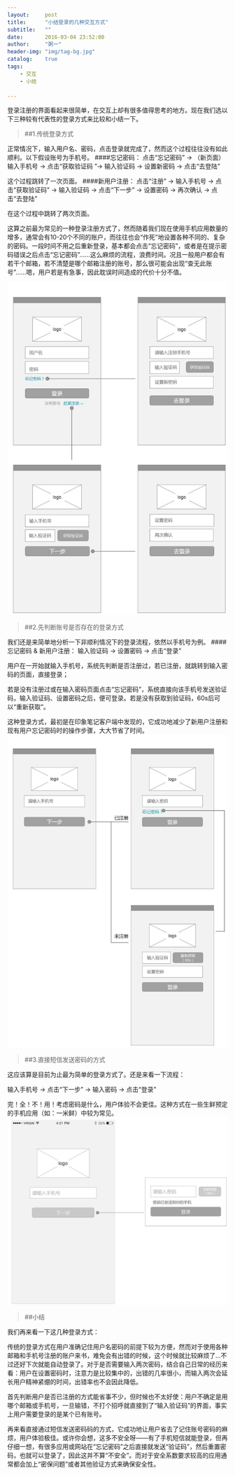 ```yaml
---
layout:     post
title:      "小结登录的几种交互方式"
subtitle:   ""
date:       2016-03-04 23:52:00
author:     "粥一"
header-img: "img/tag-bg.jpg"
catalog:	true
tags:
    - 交互
    - 小结
    
---
```

登录注册的界面看起来很简单，在交互上却有很多值得思考的地方。现在我们选以下三种较有代表性的登录方式来比较和小结一下。
> ##1.传统登录方式

正常情况下，输入用户名、密码，点击登录就完成了，然而这个过程往往没有如此顺利。以下假设账号为手机号。
####忘记密码：
点击“忘记密码” → （新页面）输入手机号 → 点击“获取验证码 ”→ 输入验证码 → 设置新密码 → 点击“去登陆”

这个过程跳转了一次页面。
####新用户注册：
点击“注册” → 输入手机号 → 点击“获取验证码” → 输入验证码 → 点击“下一步” → 设置密码 → 再次确认 → 点击“去登陆”

在这个过程中跳转了两次页面。

这算之前最为常见的一种登录注册方式了，然而随着我们现在使用手机应用数量的增多，通常会有10-20个不同的账户，而往往也会“作死”地设置各种不同的、复杂的密码。一段时间不用之后重新登录，基本都会点击“忘记密码”，或者是在提示密码错误之后点击“忘记密码”……这么麻烦的流程，浪费时间。况且一般用户都会有若干个邮箱，若不清楚是哪个邮箱注册的账号，那么很可能会出现“查无此账号”……嗯，用户若是有急事，因此耽误时间造成的代价十分不值。

![](/img/in-post/2016-03-04/01.jpg)

> ##2.先判断账号是否存在的登录方式

我们还是来简单地分析一下非顺利情况下的登录流程，依然以手机号为例。
####忘记密码 & 新用户注册：
输入验证码 → 设置密码 → 点击“登录”

用户在一开始就输入手机号，系统先判断是否注册过，若已注册，就跳转到输入密码的页面，直接登录；

若是没有注册过或在输入密码页面点击“忘记密码”，系统直接向该手机号发送验证码，输入验证码、设置密码之后，便可登录。若是没有获取到验证码，60s后可以“重新获取”。

这种登录方式，最初是在印象笔记客户端中发现的，它成功地减少了新用户注册和现有用户忘记密码时的操作步骤，大大节省了时间。
![](/img/in-post/2016-03-04/02.jpg)

> ##3.直接短信发送密码的方式

这应该算是目前为止最为简单的登录方式了。还是来看一下流程：

输入手机号 → 点击“下一步” → 输入密码 → 点击“登录”

完！全！不！用！考虑密码是什么，用户体验不会更佳。这种方式在一些生鲜预定的手机应用（如：一米鲜）中较为常见。
![](/img/in-post/2016-03-04/03.jpg)

> ##小结

我们再来看一下这几种登录方式：

传统的登录方式在用户准确记住用户名密码的前提下较为方便，然而对于使用各种邮箱和手机号注册的账户来书，难免会有出错的时候，这个时候就比较麻烦了…不过还好下次就能自动登录了。对于是否需要输入两次密码，结合自己日常的经历来看：用户在设置密码时，注意力是比较集中的，出错的几率很小，而输入两次会延长用户精神紧绷的时间，出错率也不会因此降低。

首先判断用户是否已注册的方式能省事不少，但时候也不太好使：用户不确定是用哪个邮箱或手机号，一旦输错，不打个招呼就直接到了“输入验证码”的界面，事实上用户需要登录的是某个已有账号。

再来看直接通过短信发送密码码的方式，它成功地让用户省去了记住账号密码的麻烦，用户体验极佳。或许你会想，这多不安全呀——有了手机短信就能登录，但再仔细一想，有很多应用或网站在“忘记密码”之后直接就发送“验证码”，然后重置密码，也就可以登录了，因此这并不算“不安全”。而对于安全系数要求较高的应用通常都会加上“密保问题”或者其他验证方式来确保安全性。